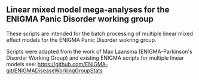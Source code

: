 ## Linear mixed model mega-analyses for the ENIGMA Panic Disorder working group

These scripts are intended for the batch processing of multiple linear mixed effect models for the ENIGMA Panic Disorder wokring group. 

Scripts were adapted from the work of Max Laansma (ENIGMA-Parkinson's Disorder Working Group) and existing ENIGMA scripts for multiple linear models see: https://github.com/ENIGMA-git/ENIGMADiseaseWorkingGroupStats 
